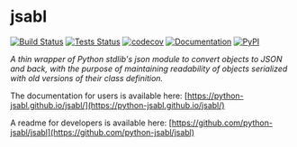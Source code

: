 # jsabl

[![Build Status](https://travis-ci.org/python-jsabl/jsabl.svg?branch=master)](https://travis-ci.org/python-jsabl/jsabl) [![Tests Status](https://python-jsabl.github.io/jsabl/junit/junit-badge.svg?dummy=8484744)](https://python-jsabl.github.io/jsabl/junit/report.html) [![codecov](https://codecov.io/gh/python-jsabl/jsabl/branch/master/graph/badge.svg)](https://codecov.io/gh/python-jsabl/jsabl) [![Documentation](https://img.shields.io/badge/docs-latest-blue.svg)](https://python-jsabl.github.io/jsabl/) [![PyPI](https://img.shields.io/badge/PyPI-jsabl-blue.svg)](https://pypi.python.org/pypi/jsabl/)

*A thin wrapper of Python stdlib's json module to convert objects to JSON and back, with the purpose of maintaining readability of objects serialized with old versions of their class definition.*

The documentation for users is available here: [https://python-jsabl.github.io/jsabl/](https://python-jsabl.github.io/jsabl/)

A readme for developers is available here: [https://github.com/python-jsabl/jsabl](https://github.com/python-jsabl/jsabl)

